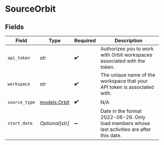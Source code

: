 # SourceOrbit


## Fields

| Field                                                                                       | Type                                                                                        | Required                                                                                    | Description                                                                                 |
| ------------------------------------------------------------------------------------------- | ------------------------------------------------------------------------------------------- | ------------------------------------------------------------------------------------------- | ------------------------------------------------------------------------------------------- |
| `api_token`                                                                                 | *str*                                                                                       | :heavy_check_mark:                                                                          | Authorizes you to work with Orbit workspaces associated with the token.                     |
| `workspace`                                                                                 | *str*                                                                                       | :heavy_check_mark:                                                                          | The unique name of the workspace that your API token is associated with.                    |
| `source_type`                                                                               | [models.Orbit](../models/orbit.md)                                                          | :heavy_check_mark:                                                                          | N/A                                                                                         |
| `start_date`                                                                                | *Optional[str]*                                                                             | :heavy_minus_sign:                                                                          | Date in the format 2022-06-26. Only load members whose last activities are after this date. |